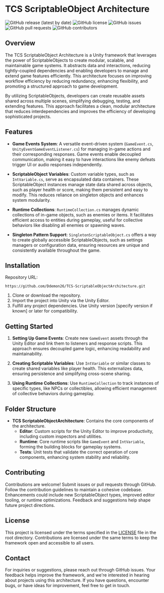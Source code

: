 # TCS ScriptableObject Architecture

![GitHub release (latest by date)](https://img.shields.io/github/v/release/Ddemon26/TCS-ScriptableObjectArchitecture) ![GitHub license](https://img.shields.io/github/license/Ddemon26/TCS-ScriptableObjectArchitecture) ![GitHub issues](https://img.shields.io/github/issues/Ddemon26/TCS-ScriptableObjectArchitecture) ![GitHub pull requests](https://img.shields.io/github/issues-pr/Ddemon26/TCS-ScriptableObjectArchitecture) ![GitHub contributors](https://img.shields.io/github/contributors/Ddemon26/TCS-ScriptableObjectArchitecture)

## Overview
The TCS ScriptableObject Architecture is a Unity framework that leverages the power of ScriptableObjects to create modular, scalable, and maintainable game systems. It abstracts data and interactions, reducing tightly-coupled dependencies and enabling developers to manage and extend game features efficiently. This architecture focuses on improving workflow efficiency by reducing redundancy, enhancing flexibility, and promoting a structured approach to game development.

By utilizing ScriptableObjects, developers can create reusable assets shared across multiple scenes, simplifying debugging, testing, and extending features. This approach facilitates a clean, modular architecture that reduces interdependencies and improves the efficiency of developing sophisticated projects.

## Features
- **Game Events System**: A versatile event-driven system (`GameEvent.cs`, `UnityEventGameEventListener.cs`) for managing in-game actions and their corresponding responses. Game events enable decoupled communication, making it easy to have interactions like enemy defeats trigger UI or audio responses independently.

- **ScriptableObject Variables**: Custom variable types, such as `IntVariable.cs`, serve as encapsulated data containers. These ScriptableObject instances manage state data shared across objects, such as player health or score, making them persistent and easy to modify. This reduces reliance on singleton objects and enhances system modularity.

- **Runtime Collections**: `RuntimeCollection.cs` manages dynamic collections of in-game objects, such as enemies or items. It facilitates efficient access to entities during gameplay, useful for collective behaviors like disabling all enemies or spawning waves.

- **Singleton Pattern Support**: `SingletonScriptableObject.cs` offers a way to create globally accessible ScriptableObjects, such as settings managers or configuration data, ensuring resources are unique and consistently available throughout the game.

## Installation

Repository URL:
```
https://github.com/Ddemon26/TCS-ScriptableObjectArchitecture.git
```
1. Clone or download the repository.
2. Import the project into Unity via the Unity Editor.
3. Fulfill any project dependencies. Use Unity version [specify version if known] or later for compatibility.

## Getting Started
1. **Setting Up Game Events**: Create new `GameEvent` assets through the Unity Editor and link them to listeners and response scripts. This approach ensures decoupled game logic, enhancing readability and maintainability.

2. **Creating Scriptable Variables**: Use `IntVariable` or similar classes to create shared variables like player health. This externalizes data, ensuring persistence and simplifying cross-scene sharing.

3. **Using Runtime Collections**: Use `RuntimeCollection` to track instances of specific types, like NPCs or collectibles, allowing efficient management of collective behaviors during gameplay.

## Folder Structure
- **TCS ScriptableObjectArchitecture**: Contains the core components of the architecture.
  - **Editor**: Custom scripts for the Unity Editor to improve productivity, including custom inspectors and utilities.
  - **Runtime**: Core runtime scripts like `GameEvent` and `IntVariable`, forming the building blocks for gameplay systems.
  - **Tests**: Unit tests that validate the correct operation of core components, enhancing system stability and reliability.

## Contributing
Contributions are welcome! Submit issues or pull requests through GitHub. Follow the contribution guidelines to maintain a cohesive codebase. Enhancements could include new ScriptableObject types, improved editor tooling, or runtime optimizations. Feedback and suggestions help shape future project directions.

## License
This project is licensed under the terms specified in the [LICENSE](LICENSE) file in the root directory. Contributions are licensed under the same terms to keep the framework open and accessible to all users.

## Contact
For inquiries or suggestions, please reach out through GitHub issues. Your feedback helps improve the framework, and we're interested in hearing about projects using this architecture. If you have questions, encounter bugs, or have ideas for improvement, feel free to get in touch.

